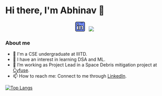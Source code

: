 <p>
  <h1>Hi there, I'm Abhinav 👋</h1>
</p>
</div>

<div align='center'>
  <p align='center'>
    <a href="https://www.linkedin.com/in/abhinav-ujjawal-99a042259/"><img height="30" src="https://raw.githubusercontent.com/8bithemant/8bithemant/master/linkedin.png?raw=true"></a>&nbsp;&nbsp;
    <a href="https://codeforces.com/profile/ultra_viz"><img height="30" src="https://i.pinimg.com/736x/b4/6e/54/b46e546a3ee4d410f961e81d4a8cae0f.jpg"></a>&nbsp;&nbsp;
    <!--add discord or something-->
  </p>
</div>
<!--   <h2>About me</h2>   -->

### About me
- 🏫 I'm a CSE undergraduate at IIITD.<br>
- 🌱 I have an interest in learning DSA and ML. <br>
- 🔭 I’m working as Project Lead in a Space Debris mitigation project at <a href="https://cyfuse.iiitd.edu.in/">Cyfuse</a>.<br>
- 📫 How to reach me: Connect to me through <a href="https://www.linkedin.com/in/abhinav-ujjawal-99a042259/">LinkedIn</a>.<br>
<!-- ![Abhinav's github stats](https://github-readme-stats.vercel.app/api?username=Abhinav-Ujjawal) -->
[![Top Langs](https://github-readme-stats.vercel.app/api/top-langs/?username=Abhinav-Ujjawal)](https://github.com/Abhinav-Ujjawal/github-readme-stats)


<!--
- ❓ Want to ask me something? Connect to me through <div><a href="https://www.linkedin.com/in/abhinav-ujjawal-99a042259/">LinkedIn</a></div>.
- 👯 I’m looking to collaborate on ...
- 🤔 I’m looking for help with ...
- 💬 Ask me about ...
- 😄 Pronouns: ...
-->
